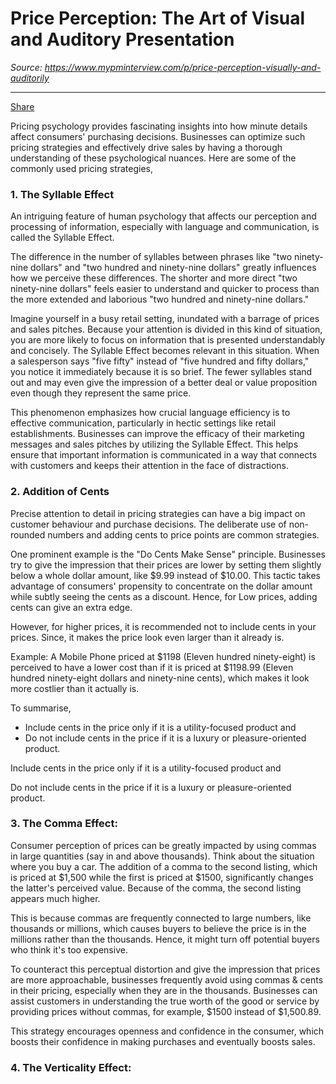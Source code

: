 # Price Perception: The Art of Visual and Auditory Presentation

*Source: https://www.mypminterview.com/p/price-perception-visually-and-auditorily*

---

[Share](https://www.mypminterview.com/p/price-perception-visually-and-auditorily?utm_source=substack&utm_medium=email&utm_content=share&action=share)



Pricing psychology provides fascinating insights into how minute details affect consumers' purchasing decisions. Businesses can optimize such pricing strategies and effectively drive sales by having a thorough understanding of these psychological nuances. Here are some of the commonly used pricing strategies,



### 1. The Syllable Effect

An intriguing feature of human psychology that affects our perception and processing of information, especially with language and communication, is called the Syllable Effect.

The difference in the number of syllables between phrases like "two ninety-nine dollars" and "two hundred and ninety-nine dollars" greatly influences how we perceive these differences. The shorter and more direct "two ninety-nine dollars" feels easier to understand and quicker to process than the more extended and laborious "two hundred and ninety-nine dollars."

Imagine yourself in a busy retail setting, inundated with a barrage of prices and sales pitches. Because your attention is divided in this kind of situation, you are more likely to focus on information that is presented understandably and concisely. The Syllable Effect becomes relevant in this situation. When a salesperson says "five fifty" instead of "five hundred and fifty dollars," you notice it immediately because it is so brief. The fewer syllables stand out and may even give the impression of a better deal or value proposition even though they represent the same price.

This phenomenon emphasizes how crucial language efficiency is to effective communication, particularly in hectic settings like retail establishments. Businesses can improve the efficacy of their marketing messages and sales pitches by utilizing the Syllable Effect. This helps ensure that important information is communicated in a way that connects with customers and keeps their attention in the face of distractions.



### 2. Addition of Cents

Precise attention to detail in pricing strategies can have a big impact on customer behaviour and purchase decisions. The deliberate use of non-rounded numbers and adding cents to price points are common strategies.

One prominent example is the "Do Cents Make Sense" principle. Businesses try to give the impression that their prices are lower by setting them slightly below a whole dollar amount, like $9.99 instead of $10.00. This tactic takes advantage of consumers' propensity to concentrate on the dollar amount while subtly seeing the cents as a discount. Hence, for Low prices, adding cents can give an extra edge.

However, for higher prices, it is  recommended not to include cents in your prices. Since, it makes the price look even larger than it already is.

Example: A Mobile Phone priced at $1198 (Eleven hundred ninety-eight) is perceived to have a lower cost than if it is priced at $1198.99 (Eleven hundred ninety-eight dollars and ninety-nine cents), which makes it look more costlier than it actually is.

To summarise,

* Include cents in the price only if it is a utility-focused product and
* Do not include cents in the price if it is a luxury or pleasure-oriented product.

Include cents in the price only if it is a utility-focused product and

Do not include cents in the price if it is a luxury or pleasure-oriented product.



### 3. The Comma Effect:

Consumer perception of prices can be greatly impacted by using commas in large quantities (say in and above thousands). Think about the situation where you buy a car. The addition of a comma to the second listing, which is priced at $1,500 while the first is priced at $1500, significantly changes the latter's perceived value. Because of the comma, the second listing appears much higher.

This is because commas are frequently connected to large numbers, like thousands or millions, which causes buyers to believe the price is in the millions rather than the thousands. Hence, it might turn off potential buyers who think it's too expensive.

To counteract this perceptual distortion and give the impression that prices are more approachable, businesses frequently avoid using commas & cents in their pricing, especially when they are in the thousands. Businesses can assist customers in understanding the true worth of the good or service by providing prices without commas, for example, $1500 instead of $1,500.89.

This strategy encourages openness and confidence in the consumer, which boosts their confidence in making purchases and eventually boosts sales.

### 4. The Verticality Effect:

